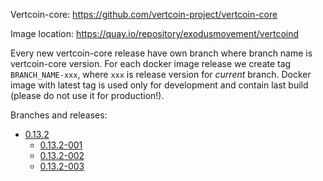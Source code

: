 Vertcoin-core: https://github.com/vertcoin-project/vertcoin-core

Image location: https://quay.io/repository/exodusmovement/vertcoind

Every new vertcoin-core release have own branch where branch name is vertcoin-core version. For each docker image release we create tag `BRANCH_NAME-xxx`, where `xxx` is release version for *current* branch. Docker image with latest tag is used only for development and contain last build (please do not use it for production!).

Branches and releases:

  - [0.13.2](https://github.com/ExodusMovement/docker-vertcoind/tree/0.13.2)
    - [0.13.2-001](https://github.com/ExodusMovement/docker-vertcoind/tree/0.13.2-001)
    - [0.13.2-002](https://github.com/ExodusMovement/docker-vertcoind/tree/0.13.2-002)
    - [0.13.2-003](https://github.com/ExodusMovement/docker-vertcoind/tree/0.13.2-003)

